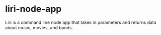 # liri-node-app
Liri is a command line node app that takes in parameters and returns data about music, movies, and bands.
